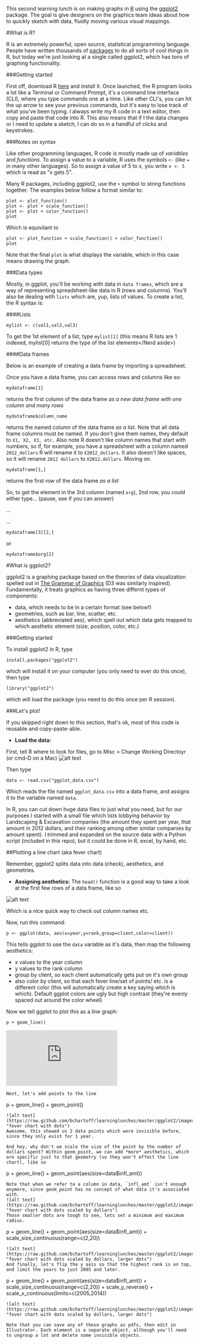 This second learning lunch is on making graphs in [R](http://www.r-project.org/) using the [ggplot2](http://ggplot2.org/) package. The goal is give designers on the graphics team ideas about how to quickly sketch with data, fluidly moving various visual mappings.

#What is R?

R is an extremely powerful, open source, statistical programming language. People have written thousands of [packages](http://cran.us.r-project.org/) to do all sorts of cool things in R, but today we're just looking at a single called ggplot2, which has tons of graphing functionality. 

###Getting started

First off, download R [here](http://cran.rstudio.com/) and install it. Once launched, the R program looks a lot like a Terminal or Command Prompt, it's a command line interface (CLI), where you type commands one at a time. Like other CLI's, you can hit the up arrow to see your previous commands, but it's easy to lose track of what you've been typing. I always write my R code in a text editor, then copy and paste that code into R. This also means that if I the data changes or I need to update a sketch, I can do so in a handful of clicks and keystrokes.

###Notes on syntax

Like other programming languages, R code is mostly made up of *variables* and *functions*. To assign a value to a variable, R uses the symbols `<-` (like `=` in many other languages). So to assign a value of 5 to x, you write `x <- 5` which is read as "x gets 5".

Many R packages, including ggplot2, use the `+` symbol to string functions together. The examples below follow a format similar to:
```
plot <- plot_function()
plot <- plot + scale_function()
plot <- plot + color_function()
plot
```
Which is equivilant to
```
plot <- plot_function + scale_function() + color_function()
plot
```
Note that the final `plot` is what displays the variable, which in this case means drawing the graph.

###Data types

Mostly, in ggplot, you'll be working with data in `data frames`, which are a way of representing spreadsheet-like data in R (rows and columns). You'll also be dealing with `lists` which are, yup, lists of values. To create a list, the R syntax is:

####Lists

```
mylist <- c(val1,val2,val3)
```
To get the 1st element of a list, type `mylist[1]` (<Nerd aside>this means R lists are 1 indexed, mylist[0] returns the type of the list elements</Nerd aside>)

####Data frames

Below is an example of creating a data frame by importing a spreadsheet.

Once you have a data frame, you can access rows and columns like so:
```
mydataframe[1]
```
returns the first column of the data frame *as a new data frame with one column and many rows*
```
mydataframe$column_name
```
returns the named column of the data frame *as a list*. Note that all data frame columns must be named. If you don't give them names, they default to `X1, X2, X3, etc.` Also note R doesn't like column names that start with numbers, so if, for example, you have a spreadsheet with a column named `2012_dollars` R will rename it to `X2012_dollars`. It also doesn't like spaces, so it will rename `2012 dollars` to `X2012.dollars`. Moving on.
```
mydataframe[1,]
```
returns the first row of the data frame *as a list*

So, to get the element in the 3rd column (named `org`), 2nd row, you could either type... (pause, see if you can answer)






...












...








```
mydataframe[3][2,]
```
or
```
mydataframe$org[2]
```

#What is ggplot2?

ggplot2 is a graphing package based on the theories of data visualization spelled out in [The Grammar of Graphics](http://www.amazon.com/Grammar-Graphics-Statistics-Computing/dp/0387245448) (D3 was similarly inspired). Fundamentally, it treats graphics as having three differnt types of components:
* data, which needs to be in a certain format (see below!)
* geometries, such as bar, line, scatter, etc.
* aesthetics (abbreviated aes), which spell out which data gets mapped to which aesthetic element (size, position, color, etc.)

###Getting started

To install ggplot2 in R, type
```
install.packages("ggplot2")
```
which will install it on your computer (you only need to ever do this once), then type
```
library("ggplot2")
```
which will load the package (you need to do this once per R session).

###Let's plot!

If you skipped right down to this section, that's ok, most of this code is reusable and copy-paste-able.

* **Load the data:**

First, tell R where to look for files, go to Misc > Change Working Directoyr (or cmd-D on a Mac)
![alt text](https://raw.github.com/bchartoff/learninglunches/master/ggplot2/images/workingdir.png "change working directory")

Then type
```
data <- read.csv("ggplot_data.csv")
```
Which reads the file named `ggplot_data.csv` into a data frame, and assigns it to the variable named `data`.

In R, you can cut down huge data files to just what you need, but for our purposes I started with a small file which lists lobbying behavior by Landscaping & Excavation companies (the amount they spent per year, that amount in 2012 dollars, and their ranking among other similar companies by amount spent). I trimmed and expanded on the source data with a Python script (included in this repo), but it could be done in R, excel, by hand, etc.

##Plotting a line chart (aka fever chart)

Remember, ggplot2 splits data into data (check), aesthetics, and geometries.

* **Assigning aesthetics:**
The `head()` function is a good way to take a look at the first few rows of a data frame, like so

![alt text](https://raw.github.com/bchartoff/learninglunches/master/ggplot2/images/head.png "the head function's output")

Which is a nice quick way to check out column names etc.

Now, run this command:

```
p <- ggplot(data, aes(x=year,y=rank,group=client,color=client))
```
This tells ggplot to use the `data` variable as it's data, then map the following aesthetics:
* x values to the year column
* y values to the rank column
* group by client, so each client automatically gets put on it's own group
* also color by client, so that each fever line/set of points/ etc. is a different color (this will automatically create a key saying which is which). Default ggplot colors are ugly but high contrast (they're evenly spaced out around the color wheel)

Now we tell ggplot to plot this as a line graph:
```
p + geom_line()
```
![alt text](https://raw.github.com/bchartoff/learninglunches/master/ggplot2/images/line1.pdf "basic fever chart")
```
Next, let's add points to the line
```
p + geom_line() + geom_point()
```
![alt text](https://raw.github.com/bchartoff/learninglunches/master/ggplot2/images/line2.pdf "fever chart with dots")
Awesome, this showed us 2 data points which were invisible before, since they only exist for 1 year.

And hey, why don't we scale the size of the point by the number of dollars spent? Within geom_point, we can add *more* aesthetics, which are specific just to that geometry (so they won't effect the line chart), like so
```
p + geom_line() + geom_point(aes(size=data$infl_amt))
```
Note that when we refer to a column in data, `infl_amt` isn't enough anymore, since geom_point has no concept of what data it's associated with.
![alt text](https://raw.github.com/bchartoff/learninglunches/master/ggplot2/images/line3.pdf "fever chart with dots scaled by dollars")
Those smaller dots are tough to see, lets set a minimum and maximum radius.
```
p + geom_line() + geom_point(aes(size=data$infl_amt)) + scale_size_continuous(range=c(2,20))
```
![alt text](https://raw.github.com/bchartoff/learninglunches/master/ggplot2/images/line4.pdf "fever chart with dots scaled by dollars, larger dots")
And finally, let's flip the y axis so that the highest rank is on top, and limit the years to just 2005 and later.
```
p + geom_line() + geom_point(aes(size=data$infl_amt)) + scale_size_continuous(range=c(2,20)) + scale_y_reverse() + scale_x_continuous(limits=c(2005,2014))
```
![alt text](https://raw.github.com/bchartoff/learninglunches/master/ggplot2/images/line5.pdf "fever chart with dots scaled by dollars, larger dots")

Note that you can save any of these graphs as pdfs, then edit in Illustrator. Each element is a separate object, although you'll need to ungroup a lot and delete some invisible objects.






